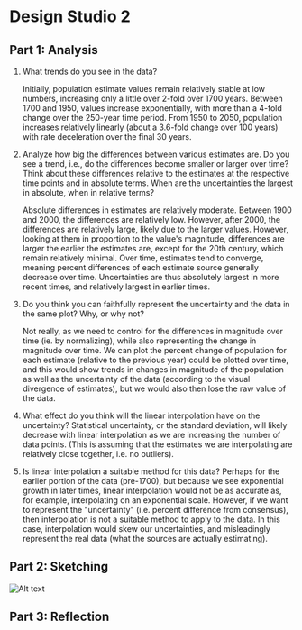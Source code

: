 <h1>Design Studio 2</h1>
<h2>Part 1: Analysis</h2>

1. What trends do you see in the data?
	
	Initially, population estimate values remain relatively stable at low numbers, increasing only a little over 2-fold over 1700 years. Between 1700 and 1950, values increase exponentially, with more than a 4-fold change over the 250-year time period. From 1950 to 2050, population increases relatively linearly (about a 3.6-fold change over 100 years) with rate deceleration over the final 30 years. 

2. Analyze how big the differences between various estimates are. Do you see a trend, i.e., do the differences become smaller or larger over time? Think about these differences relative to the estimates at the respective time points and in absolute terms. When are the uncertainties the largest in absolute, when in relative terms?

	Absolute differences in estimates are relatively moderate. Between 1900 and 2000, the differences are relatively low. However, after 2000, the differences are relatively large, likely due to the larger values. However, looking at them in proportion to the value's magnitude, differences are larger the earlier the estimates are, except for the 20th century, which remain relatively minimal. Over time, estimates tend to converge, meaning percent differences of each estimate source generally decrease over time. Uncertainties are thus absolutely largest in more recent times, and relatively largest in earlier times.

4. Do you think you can faithfully represent the uncertainty and the data in the same plot? Why, or why not? 

	Not really, as we need to control for the differences in magnitude over time (ie. by normalizing), while also representing the change in magnitude over time. We can plot the percent change of population for each estimate (relative to the previous year) could be plotted over time, and this would show trends in changes in magnitude of the population as well as the uncertainty of the data (according to the visual divergence of estimates), but we would also then lose the raw value of the data.	 

5. What effect do you think will the linear interpolation have on the uncertainty? 
	Statistical uncertainty, or the standard deviation, will likely decrease with linear interpolation as we are increasing the number of data points. (This is assuming that the estimates we are interpolating are relatively close together, i.e. no outliers).

6. Is linear interpolation a suitable method for this data?
	Perhaps for the earlier portion of the data (pre-1700), but because we see exponential growth in later times, linear interpolation would not be as accurate as, for example, interpolating on an exponential scale. However, if we want to represent the "uncertainty" (i.e. percent difference from consensus), then interpolation is not a suitable method to apply to the data. In this case, interpolation would skew our uncertainties, and misleadingly represent the real data (what the sources are actually estimating).
	

<h2>Part 2: Sketching</h2>

![Alt text](/Problem2/differenceGraph.png "From HW3 Problem 2 sketch:
")

<h2>Part 3: Reflection</h2>



